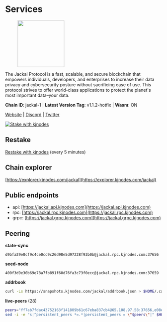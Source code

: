 # Services

<figure><img src="https://raw.githubusercontent.com/kj89/testnet_manuals/main/pingpub/logos/jackal.png" width="150" alt=""><figcaption></figcaption></figure>

The Jackal Protocol is a fast, scalable, and secure blockchain that empowers  individuals, developers, and enterprises to increase their data privacy and  cybersecurity posture without sacrificing ease of use. This protocol strives  to offer world-class applications to protect the planet's most important data–your data.

**Chain ID**: jackal-1 | **Latest Version Tag**: v1.1.2-hotfix | **Wasm**: ON

[Website](https://jackalprotocol.com) | [Discord](https://discord.com/invite/5GKym3p6rj) | [Twitter](https://twitter.com/Jackal_Protocol)

[![Stake with kjnodes](https://i.ibb.co/cr44Q8j/button-stake-with-kjnodes.png)](https://restake.app/jackal/jklvaloper1tr3wm3mdkz0tda6t7vavqnn7fe2g4un0f67xmt)

## Restake

[Restake with kjnodes](https://restake.app/jackal/jklvaloper1tr3wm3mdkz0tda6t7vavqnn7fe2g4un0f67xmt) (every 5 minutes)
## Chain explorer
[https://explorer.kjnodes.com/jackal](https://explorer.kjnodes.com/jackal)

## Public endpoints

* api: [https://jackal.api.kjnodes.com](https://jackal.api.kjnodes.com)
* rpc: [https://jackal.rpc.kjnodes.com](https://jackal.rpc.kjnodes.com)
* grpc: [https://jackal.grpc.kjnodes.com](https://jackal.grpc.kjnodes.com)

## Peering

**state-sync**

```text
d9bfa29e0cf9c4ce0cc9c26d98e5d97228f93b0b@jackal.rpc.kjnodes.com:37656
```

**seed-node**

```text
400f3d9e30b69e78a7fb891f60d76fa3c73f0ecc@jackal.rpc.kjnodes.com:37659
```

**addrbook**
```bash
curl -Ls https://snapshots.kjnodes.com/jackal/addrbook.json > $HOME/.canine/config/addrbook.json
```

**live-peers** (28)
```bash
peers="ff7ab7fdac43752163f141809b61c67eba837cb4@65.108.97.58:37656,e08efc0b0e15e4d8eacf0f4ed5e52f6e9bdc312d@144.76.97.251:36156,a877c11ecef83401dcc96c4499874ebc3f13367b@116.202.36.240:10756,f7b5bc8e8eb8a954f9c36ac7c06ff7b9b847c785@167.86.82.140:46656,d9bfa29e0cf9c4ce0cc9c26d98e5d97228f93b0b@65.109.88.38:37656,11c23c5341d0ac69f9ebb3be9afa7fe0e134ece0@94.79.54.137:28656,dd3cab79ffae0aed4f519503b66e9403c69eeb14@85.237.193.101:25565,c2842c76779913e05fa4256e3caab852e1782951@202.61.194.254:60756,0faa7f1099de2e02deebe09fcb52863056333265@144.202.72.17:26616,68b81df146d915f599775a18953bbefbd49d024a@193.70.33.64:17556,588e509e3a8c1dc4ba938779bf569cd9f6f0f4be@212.23.222.109:26256,9bcaee1ad957fa75f60a6dd9d8870e53220794a9@104.37.187.214:60756,ff94a29e02de8369faf37c76d3c97684bbd51bd6@185.16.38.165:17556,8f68e41b8df40ea1f30ae2cae707bcc07f2da57f@51.79.27.21:14656,dd7e72f0a71476e51c0a601a40d6fc02a1ae1a95@65.108.6.45:60856,a79da224ad9d4501dbf1d547986ebec55d56b951@135.181.128.114:17556,d39fecbc409541de13fa644d90066d4dabe08262@95.165.89.222:24475,173c43436e2287f3660c344a5fd2386da4a61968@65.109.92.241:11126,289c3e984194ac2ccaa74e201147010648e90970@195.3.223.108:26656,108652f503665772ad024d9d2129a9f4fa9ffe9b@176.9.98.24:30536,039a1c4f438c1ecc2dd901e7316d16fdafadfdab@104.193.254.36:27656,399068f8371dce4ae5d7cd7da2c965e765e68f4b@65.108.238.102:17556,6fb595ce8c3a58ce4498537ddfe5333f36a24957@38.242.250.7:26646,42909d7aedeb0a49dd9f4be1a2ba024bdd82fea2@65.144.145.234:26656,2b7f02456898efbbb9da462b9b3e80ba12ff2f7c@65.109.116.50:27656,55df88ae25223565af42ccd6b3b558b8e70bba31@213.239.216.252:26656,26b6255375a592c3b0664bd474a6975f468c3785@88.99.164.158:11126,7adbbe1a5f867a0befcf1fd94f395dd8257d718f@73.40.151.121:15656"
sed -i -e "s|^persistent_peers *=.*|persistent_peers = \"$peers\"|" $HOME/.canine/config/config.toml
```
